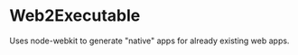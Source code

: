 Web2Executable
==============

Uses node-webkit to generate "native" apps for already existing web apps.

